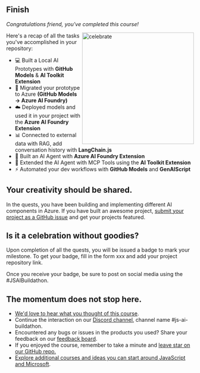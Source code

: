 <!--
  <<< Author notes: Finish >>>
  Review what we learned, ask for feedback, provide next steps.
-->

## Finish

_Congratulations friend, you've completed this course!_

<img src="https://octodex.github.com/images/welcometocat.png" alt=celebrate width=300 align=right>

Here's a recap of all the tasks you've accomplished in your repository:

- 💻 Built a Local AI Prototypes with **GitHub Models** & **AI Toolkit Extension**
- 🔄 Migrated your prototype to Azure **(GitHub Models &#8594; Azure AI Foundry)**
- ☁️ Deployed models and used it in your project with the **Azure AI Foundry Extension**
- 📊 Connected to external data with RAG, add conversation history with **LangChain.js**
- 🤖 Built an AI Agent with **Azure AI Foundry Extension**
- 🧰 Extended the AI Agent with MCP Tools using the **AI Toolkit Extension**
- ⚡ Automated your dev workflows with **GitHub Models** and **GenAIScript**

## Your creativity should be shared.

In the quests, you have been building and implementing different AI components in Azure. If you have built an awesome project, [submit your project as a GitHub issue](https://github.com/Azure-Samples/JS-AI-Build-a-thon/issues/new?template=project-submission.md) and get your projects featured.

## Is it a celebration without goodies?

Upon completion of all the quests, you will be issued a badge to mark your milestone. To get your badge, fill in the form xxx and add your project repository link.

Once you receive your badge, be sure to post on social media using the #JSAIBuildathon.

## The momentum does not stop here.
- [We'd love to hear what you thought of this course](https://aka.ms/JSAIBuildathon-feedback).
- Continue the interaction on our [Discord channel](https://aka.ms/JSAIonDiscord), channel name #js-ai-buildathon.
- Encountered any bugs or issues in the products you used? Share your feedback on our [feedback board](https://github.com/orgs/azure-ai-foundry/discussions).
- If you enjoyed the course, remember to take a minute and [leave star on our GitHub repo.](https://aka.ms/jsaibuildathon)
- [Explore additional courses and ideas you can start around JavaScript and Microsoft](https://developer.microsoft.com/en-us/javascript/).
